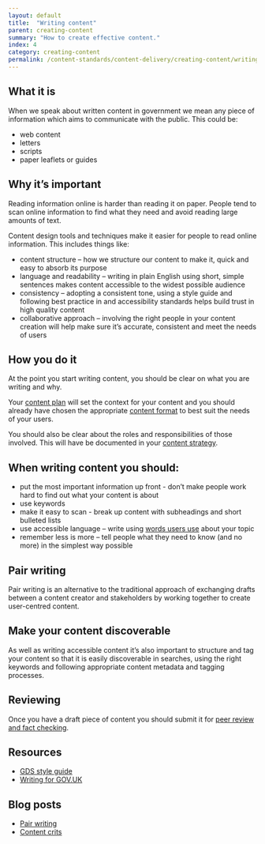 ```yaml
---
layout: default
title:  "Writing content"
parent: creating-content
summary: "How to create effective content."
index: 4
category: creating-content
permalink: /content-standards/content-delivery/creating-content/writing-content/
---
```


## What it is

When we speak about written content in government we mean any piece of information which aims to communicate with the public. This could be:

* web content
* letters
* scripts
* paper leaflets or guides

## Why it’s important

Reading information online is harder than reading it on paper. People tend to scan online information to find what they need and avoid reading large amounts of text.

Content design tools and techniques make it easier for people to read online information.  This includes things like:

* content structure – how we structure our content to make it, quick and easy to absorb its purpose
* language and readability – writing in plain English using short, simple sentences makes content accessible to the widest possible audience
* consistency – adopting a consistent tone, using a style guide and following best practice in and accessibility standards helps build trust in high quality content
* collaborative approach – involving the right people in your content creation will help make sure it’s accurate, consistent and meet the needs of users


## How you do it
At the point you start writing content, you should be clear on what you are writing and why.

Your [content plan](https://resources.mygov.scot/content-standards/content-delivery/creating-content/creating-a-content-plan/) will set the context for your content and you should already have chosen the appropriate [content format](https://resources.mygov.scot/content-standards/content-delivery/content-discovery/content-formats/) to best suit the needs of your users.

You should also be clear about the roles and responsibilities of those involved. This will have be documented in your [content strategy](https://resources.mygov.scot/content-standards/content-strategy/).

## When writing content you should:

* put the most important information up front - don’t make people work hard to find out what your content is about
* use keywords
* make it easy to scan - break up content with subheadings and short bulleted lists
* use accessible language – write using [words users use](https://resources.mygov.scot/content-standards/content-delivery/creating-content/keyword-research/) about your topic
* remember less is more – tell people what they need to know (and no more) in the simplest way possible

## Pair writing
Pair writing is an alternative to the traditional approach of exchanging drafts between a content creator and stakeholders by working together to create user-centred content.

## Make your content discoverable
As well as writing accessible content it’s also important to structure and tag your content so that it is easily discoverable in searches, using the right keywords and following appropriate content metadata and tagging processes.

## Reviewing
Once you have a draft piece of content you should submit it for [peer review and fact checking](https://resources.mygov.scot/content-standards/content-strategy/).

## Resources
* [GDS style guide](https://www.gov.uk/guidance/style-guide)
* [Writing for GOV.UK](https://www.gov.uk/guidance/content-design/writing-for-gov-uk)

## Blog posts

* [Pair writing](https://blogs.gov.scot/digital/2016/11/25/pair-writing-content-with-subject-matter-experts/)
* [Content crits](https://insidegovuk.blog.gov.uk/2016/03/03/content-crits-conquering-through-collaboration/)
